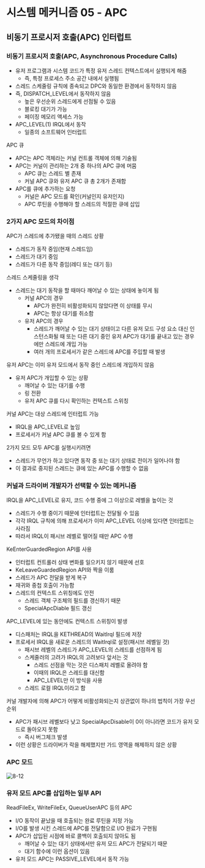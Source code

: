 # 시스템 메커니즘 05 - APC
## 비동기 프로시저 호출(APC) 인터럽트
### 비동기 프로시저 호출(APC, Asynchronous Procedure Calls)
* 유저 프로그램과 시스템 코드가 특정 유저 스레드 컨텍스트에서 실행되게 해줌
  * 즉, 특정 프로세스 주소 공간 내에서 실행됨
* 스레드 스케줄링 규칙에 종속되고 DPC와 동일한 환경에서 동작하지 않음
* 즉, DISPATCH_LEVEL에서 동작하지 않음
  * 높은 우선순위 스레드에게 선점될 수 있음
  * 블로킹 대기가 가능
  * 페이징 메모리 액세스 가능
* APC_LEVEL(1) IRQL에서 동작
  * 일종의 소프트웨어 인터럽트

APC 큐
* APC는 APC 객체라는 커널 컨트롤 객체에 의해 기술됨
* APC는 커널이 관리하는 2개 중 하나의 APC 큐에 머뭄
  * APC 큐는 스레드 별 존재
  * 커널 APC 큐와 유저 APC 큐 총 2개가 존재함
* APC를 큐에 추가하는 요청
  * 커널은 APC 모드를 확인(커널인지 유저인지)
  * APC 루틴을 수행해야 할 스레드의 적절한 큐에 삽입

### 2가지 APC 모드의 차이점
APC가 스레드에 추가됐을 때의 스레드 상황
* 스레드가 동작 중임(현재 스레드임)
* 스레드가 대기 중임
* 스레드가 다른 동작 중임(레디 또는 대기 등)

스레드 스케줄링을 생각
* 스레드는 대기 동작을 할 때마다 깨어날 수 있는 상태에 놓이게 됨
  * 커널 APC의 경우
    * APC가 완전히 비활성화되지 않았다면 이 상태를 무시
    * APC는 항상 대기를 취소함
  * 유저 APC의 경우
    * 스레드가 깨어날 수 있는 대기 상태이고 다른 유저 모드 구성 요소 대신 인스턴스화될 때 또는 다른 대기 중인 유저 APC가 대기를 끝내고 있는 경우에만 스레드에 개입 가능
    * 여러 개의 프로세서가 같은 스레드에 APC를 주입할 때 발생

유저 APC는 이미 유저 모드에서 동작 중인 스레드에 개입하지 않음
* 유저 APC가 개입할 수 있는 상황
  * 깨어날 수 있는 대기를 수행
  * 링 전환
  * 유저 APC 큐를 다시 확인하는 컨텍스트 스위칭

커널 APC는 대상 스레드에 인터럽트 가능
* IRQL을 APC_LEVEL로 높임
* 프로세서가 커널 APC 큐를 볼 수 있게 함

2가지 모드 모두 APC를 실행시키려면
* 스레드가 무언가 하고 있다면 동작 중 또는 대기 상태로 전이가 일어나야 함
* 이 결과로 중지된 스레드는 큐에 있는 APC를 수행할 수 없음

### 커널과 드라이버 개발자가 선택할 수 있는 메커니즘
IRQL을 APC_LEVEL로 유지, 코드 수행 중에 그 이상으로 레벨을 높이는 것
* 스레드가 수행 중이기 때문에 인터럽트는 전달될 수 있음
* 각각 IRQL 규칙에 의해 프로세서가 이미 APC_LEVEL 이상에 있다면 인터럽트는 사라짐
* 따라서 IRQL이 패시브 레벨로 떨어질 때만 APC 수행

KeEnterGuardedRegion API를 사용
* 인터럽트 컨트롤러 상태 변화를 일으키지 않기 때문에 선호
* KeLeaveGuardedRegion API와 짝을 이룸
* 스레드가 APC 전달을 받게 복구
* 재귀와 중첩 호출이 가능함
* 스레드의 컨텍스트 스위칭에도 안전
  * 스레드 객체 구조체의 필드를 갱신하기 때문
  * SpecialApcDiable 필드 갱신

APC_LEVEL에 있는 동안에도 컨텍스트 스위칭이 발생
* 디스패처는 IRQL을 KETHREAD의 WaitIrql 필드에 저장
* 프로세서 IRQL을 새로운 스레드의 WaitIrql로 설정(패시브 레벨일 것)
  * 패시브 레벨의 스레드가 APC_LEVEL의 스레드를 선점하게 됨
  * 스케줄러의 고려가 IRQL의 고려보다 앞서는 것
    * 스레드 선점을 막는 것은 디스패치 레벨로 올려야 함
    * 이때의 IRQL은 스레드를 대신함
    * APC_LEVEL만 이 방식을 사용
  * 스레드 로컬 IRQL이라고 함

커널 개발자에 의해 APC가 어떻게 비활성화되는지 상관없이 하나의 법칙이 가장 우선순위
* APC가 패시브 레벨보다 낮고 SpecialApcDisable이 0이 아니라면 코드가 유저 모드로 돌아오지 못함
  * 즉시 버그체크 발생
* 이런 상황은 드라이버가 락을 해제했지만 가드 영역을 해제하지 않은 상황

### APC 모드

![8-12](https://github.com/user-attachments/assets/2f1093d3-c81b-4c04-be7a-03e515fc42ff)

### 유저 모드 APC를 삽입하는 일부 API
ReadFileEx, WriteFileEx, QueueUserAPC 등의 APC
* I/O 동작이 끝났을 때 호출되는 완료 루틴을 지정 가능
* I/O를 발생 시킨 스레드에 APC를 전달함으로 I/O 완료가 구현됨
* APC가 삽입된 시점에 바로 콜백이 호출되지 않아도 됨
  * 깨어날 수 있는 대기 상태에서만 유저 모드 APC가 전달되기 때문
  * 대기 함수에 이런 옵션이 있음
* 유저 모드 APC는 PASSIVE_LEVEL에서 동작 가능